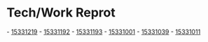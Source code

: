 # Tech/Work Reprot
- [15331219]()
- [15331192]()
- [15331193]()
- [15331001]()
- [15331039]()
- [15331011]()
